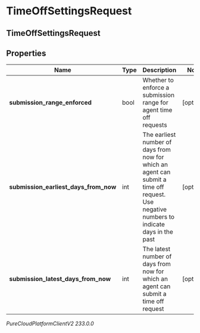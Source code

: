 # TimeOffSettingsRequest

## TimeOffSettingsRequest

## Properties

|Name | Type | Description | Notes|
|------------ | ------------- | ------------- | -------------|
| **submission_range_enforced** | bool | Whether to enforce a submission range for agent time off requests | [optional] |
| **submission_earliest_days_from_now** | int | The earliest number of days from now for which an agent can submit a time off request.  Use negative numbers to indicate days in the past | [optional] |
| **submission_latest_days_from_now** | int | The latest number of days from now for which an agent can submit a time off request | [optional] |



_PureCloudPlatformClientV2 233.0.0_
